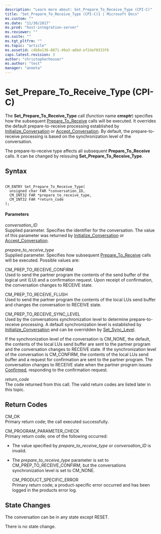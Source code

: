 ```yaml
---
description: "Learn more about: Set_Prepare_To_Receive_Type (CPI-C)"
title: "Set_Prepare_To_Receive_Type (CPI-C)1 | Microsoft Docs"
ms.custom: ""
ms.date: "11/30/2017"
ms.prod: "host-integration-server"
ms.reviewer: ""
ms.suite: ""
ms.tgt_pltfrm: ""
ms.topic: "article"
ms.assetid: c4b8a136-8871-49a3-a6bd-ef2daf0333f6
caps.latest.revision: 3
author: "christopherhouser"
ms.author: "test"
manager: "anneta"
---
```

# Set_Prepare_To_Receive_Type (CPI-C)
The **Set_Prepare_To_Receive_Type** call (function name **cmsptr**) specifies how the subsequent [Prepare_To_Receive](../core/prepare-to-receive-cpi-c-1.md) calls will be executed. It overrides the default prepare-to-receive processing established by [Initialize_Conversation](../core/initialize-conversation-cpi-c-1.md) or [Accept_Conversation](../core/accept-conversation-cpi-c-2.md). By default, the prepare-to-receive processing is based on the synchronization level of the conversation.  
  
 The prepare-to-receive type affects all subsequent **Prepare_To_Receive** calls. It can be changed by reissuing **Set_Prepare_To_Receive_Type**.  
  
## Syntax  
  
```  
  
CM_ENTRY Set_Prepare_To_Receive_Type(   
  unsigned char FAR *conversation_ID,    
  CM_INT32 FAR *prepare_to_receive_type,    
  CM_INT32 FAR *return_code              
);  
```  
  
#### Parameters  
 *conversation_ID*  
 Supplied parameter. Specifies the identifier for the conversation. The value of this parameter was returned by [Initialize_Conversation](../core/initialize-conversation-cpi-c-1.md) or [Accept_Conversation](../core/accept-conversation-cpi-c-2.md).  
  
 *prepare_to_receive_type*  
 Supplied parameter. Specifies how subsequent [Prepare_To_Receive](../core/prepare-to-receive-cpi-c-1.md) calls will be executed. Possible values are:  
  
 CM_PREP_TO_RECEIVE_CONFIRM  
 Used to send the partner program the contents of the send buffer of the logical unit (LU) and a confirmation request. Upon receipt of confirmation, the conversation changes to RECEIVE state.  
  
 CM_PREP_TO_RECEIVE_FLUSH  
 Used to send the partner program the contents of the local LUs send buffer and changes the conversation to RECEIVE state.  
  
 CM_PREP_TO_RECEIVE_SYNC_LEVEL  
 Used by the conversations synchronization level to determine prepare-to-receive processing. A default synchronization level is established by [Initialize_Conversation](../core/initialize-conversation-cpi-c-1.md) and can be overridden by [Set_Sync_Level](../core/set-sync-level-cpi-c-1.md).  
  
 If the synchronization level of the conversation is CM_NONE, the default, the contents of the local LUs send buffer are sent to the partner program and the conversation changes to RECEIVE state. If the synchronization level of the conversation is CM_CONFIRM, the contents of the local LUs send buffer and a request for confirmation are sent to the partner program. The conversation changes to RECEIVE state when the partner program issues [Confirmed](../core/confirmed-cpi-c-2.md), responding to the confirmation request.  
  
 *return_code*  
 The code returned from this call. The valid return codes are listed later in this topic.  
  
## Return Codes  
 CM_OK  
 Primary return code; the call executed successfully.  
  
 CM_PROGRAM_PARAMETER_CHECK  
 Primary return code; one of the following occurred:  
  
- The value specified by *prepare_to_receive_type* or *conversation_ID* is invalid.  
  
- The *prepare_to_receive_type* parameter is set to CM_PREP_TO_RECEIVE_CONFIRM, but the conversations synchronization level is set to CM_NONE.  
  
  CM_PRODUCT_SPECIFIC_ERROR  
  Primary return code; a product-specific error occurred and has been logged in the products error log.  
  
## State Changes  
 The conversation can be in any state except RESET.  
  
 There is no state change.
